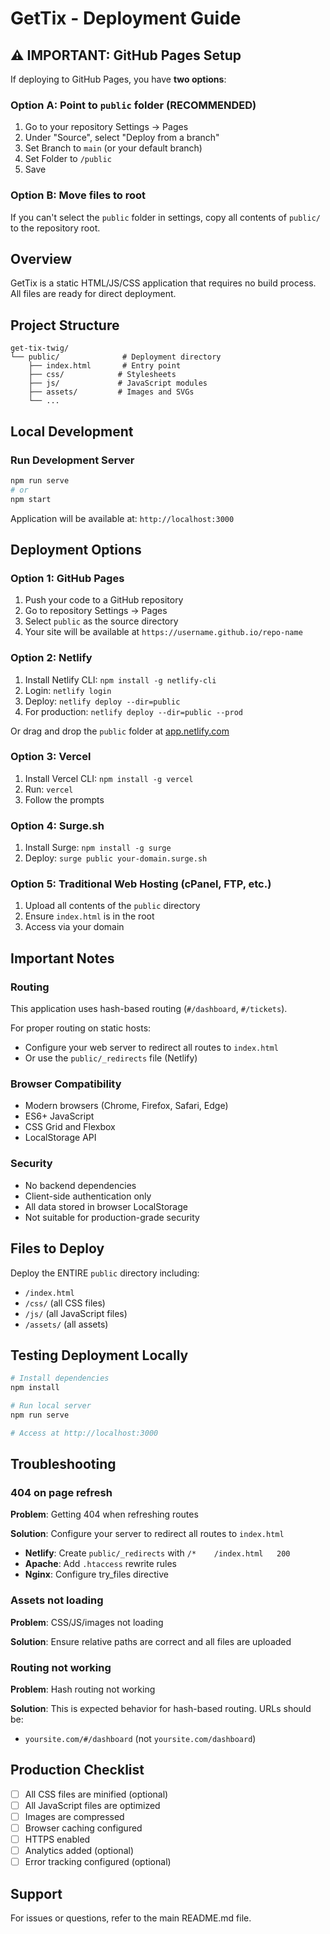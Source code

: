 # GetTix - Deployment Guide

## ⚠️ IMPORTANT: GitHub Pages Setup

If deploying to GitHub Pages, you have **two options**:

### Option A: Point to `public` folder (RECOMMENDED)

1. Go to your repository Settings → Pages
2. Under "Source", select "Deploy from a branch"
3. Set Branch to `main` (or your default branch)
4. Set Folder to `/public`
5. Save

### Option B: Move files to root

If you can't select the `public` folder in settings, copy all contents of `public/` to the repository root.

## Overview

GetTix is a static HTML/JS/CSS application that requires no build process. All files are ready for direct deployment.

## Project Structure

```
get-tix-twig/
└── public/              # Deployment directory
    ├── index.html       # Entry point
    ├── css/            # Stylesheets
    ├── js/             # JavaScript modules
    ├── assets/         # Images and SVGs
    └── ...
```

## Local Development

### Run Development Server

```bash
npm run serve
# or
npm start
```

Application will be available at: `http://localhost:3000`

## Deployment Options

### Option 1: GitHub Pages

1. Push your code to a GitHub repository
2. Go to repository Settings → Pages
3. Select `public` as the source directory
4. Your site will be available at `https://username.github.io/repo-name`

### Option 2: Netlify

1. Install Netlify CLI: `npm install -g netlify-cli`
2. Login: `netlify login`
3. Deploy: `netlify deploy --dir=public`
4. For production: `netlify deploy --dir=public --prod`

Or drag and drop the `public` folder at [app.netlify.com](https://app.netlify.com)

### Option 3: Vercel

1. Install Vercel CLI: `npm install -g vercel`
2. Run: `vercel`
3. Follow the prompts

### Option 4: Surge.sh

1. Install Surge: `npm install -g surge`
2. Deploy: `surge public your-domain.surge.sh`

### Option 5: Traditional Web Hosting (cPanel, FTP, etc.)

1. Upload all contents of the `public` directory
2. Ensure `index.html` is in the root
3. Access via your domain

## Important Notes

### Routing

This application uses hash-based routing (`#/dashboard`, `#/tickets`). 

For proper routing on static hosts:
- Configure your web server to redirect all routes to `index.html`
- Or use the `public/_redirects` file (Netlify)

### Browser Compatibility

- Modern browsers (Chrome, Firefox, Safari, Edge)
- ES6+ JavaScript
- CSS Grid and Flexbox
- LocalStorage API

### Security

- No backend dependencies
- Client-side authentication only
- All data stored in browser LocalStorage
- Not suitable for production-grade security

## Files to Deploy

Deploy the ENTIRE `public` directory including:

- `/index.html`
- `/css/` (all CSS files)
- `/js/` (all JavaScript files)
- `/assets/` (all assets)

## Testing Deployment Locally

```bash
# Install dependencies
npm install

# Run local server
npm run serve

# Access at http://localhost:3000
```

## Troubleshooting

### 404 on page refresh

**Problem**: Getting 404 when refreshing routes

**Solution**: Configure your server to redirect all routes to `index.html`

- **Netlify**: Create `public/_redirects` with `/*    /index.html   200`
- **Apache**: Add `.htaccess` rewrite rules
- **Nginx**: Configure try_files directive

### Assets not loading

**Problem**: CSS/JS/images not loading

**Solution**: Ensure relative paths are correct and all files are uploaded

### Routing not working

**Problem**: Hash routing not working

**Solution**: This is expected behavior for hash-based routing. URLs should be:
- `yoursite.com/#/dashboard` (not `yoursite.com/dashboard`)

## Production Checklist

- [ ] All CSS files are minified (optional)
- [ ] All JavaScript files are optimized
- [ ] Images are compressed
- [ ] Browser caching configured
- [ ] HTTPS enabled
- [ ] Analytics added (optional)
- [ ] Error tracking configured (optional)

## Support

For issues or questions, refer to the main README.md file.
